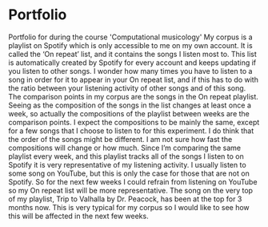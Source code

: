 # Portfolio
Portfolio for during the course 'Computational musicology'
My corpus is a playlist on Spotify which is only accessible to me on my own account. It is called the ‘On repeat’ list, and it contains the songs I listen most to. This list is automatically created by Spotify for every account and keeps updating if you listen to other songs. I wonder how many times you have to listen to a song in order for it to appear in your On repeat list, and if this has to do with the ratio between your listening activity of other songs and of this song.
The comparison points in my corpus are the songs in the On repeat playlist. Seeing as the composition of the songs in the list changes at least once a week, so actually the compositions of the playlist between weeks are the comparison points. I expect the compositions to be mainly the same, except for a few songs that I choose to listen to for this experiment. I do think that the order of the songs might be different. I am not sure how fast the compositions will change or how much.
Since I’m comparing the same playlist every week, and this playlist tracks all of the songs I listen to on Spotify it is very representative of my listening activity. I usually listen to some song on YouTube, but this is only the case for those that are not on Spotify. So for the next few weeks I could refrain from listening on YouTube so my On repeat list will be more representative. 
The song on the very top of my playlist, Trip to Valhalla by Dr. Peacock, has been at the top for 3 months now. This is very typical for my corpus so I would like to see how this will be affected in the next few weeks.
